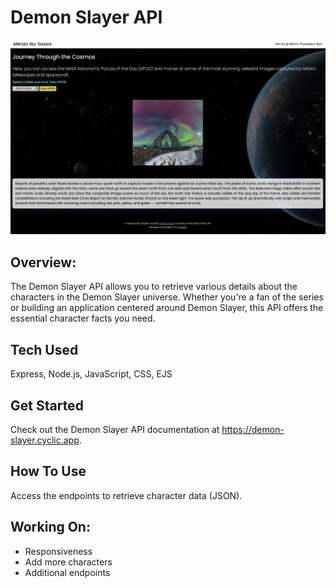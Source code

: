 # Demon Slayer API

![Project Screenshot](https://github.com/gwendolyn954/merida-sky-gazers/blob/main/img/Sky%20Gazers%20SS.png)

## Overview:

The Demon Slayer API allows you to retrieve various details about the characters in the Demon Slayer universe. Whether you're a fan of the series or building an application centered around Demon Slayer, this API offers the essential character facts you need.

## Tech Used 
Express, Node.js, JavaScript, CSS, EJS

## Get Started
Check out the Demon Slayer API documentation at https://demon-slayer.cyclic.app.

## How To Use
Access the endpoints to retrieve character data (JSON).  

## Working On:

- Responsiveness
- Add more characters
- Additional endpoints